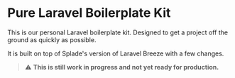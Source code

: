 # Pure Laravel Boilerplate Kit
This is our personal Laravel boilerplate kit. Designed to get a project off the ground as quickly as possible.

It is built on top of Splade's version of Laravel Breeze with a few changes.

> ⚠️ **This is still work in progress and not yet ready for production.**

